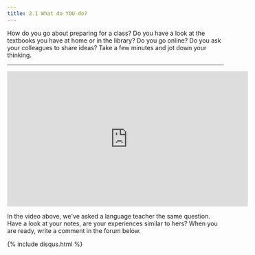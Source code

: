 ```yaml
---
title: 2.1 What do YOU do?
---
```


How do you go about preparing for a class? Do you have a look at the textbooks you have at home or in the library? Do you go online? Do you ask your colleagues to share ideas? Take a few minutes and jot down your thinking. 


----------
<iframe width="560" height="315" src="https://www.youtube.com/embed/ZfRSEvlCGUM" frameborder="0" allowfullscreen></iframe>

In the video above, we've asked a language teacher the same question. Have a look at your notes, are your experiences similar to hers? When you are ready, write a comment in the forum below.

{% include disqus.html %}
